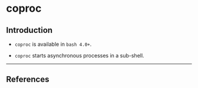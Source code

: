 # coproc

## Introduction

* `coproc` is available in `bash 4.0+`.

* `coproc` starts asynchronous processes in a sub-shell.

---

## References


